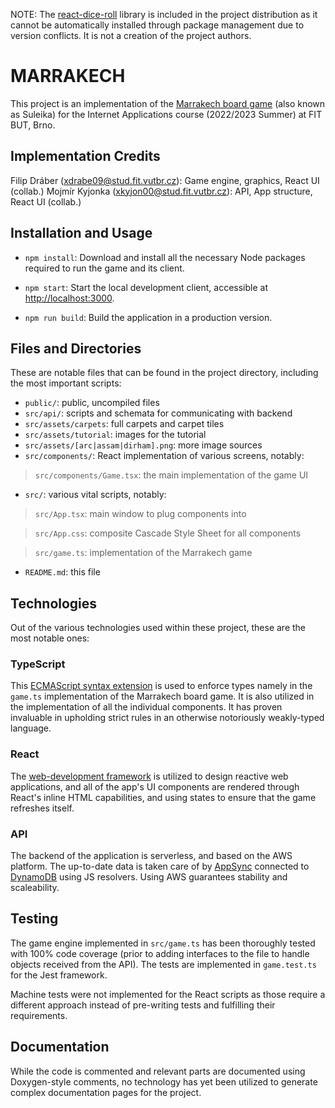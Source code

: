 NOTE: The [react-dice-roll](https://www.npmjs.com/package/react-dice-roll) library is included in the project distribution as it cannot be automatically installed through package management due to version conflicts. It is not a creation of the project authors.

# MARRAKECH

This project is an implementation of the [Marrakech board game](https://boardgamegeek.com/boardgame/29223/marrakech) (also known as Suleika) for the Internet Applications course (2022/2023 Summer) at FIT BUT, Brno.

## Implementation Credits

Filip Dráber (xdrabe09@stud.fit.vutbr.cz): Game engine, graphics, React UI (collab.)
Mojmír Kyjonka (xkyjon00@stud.fit.vutbr.cz): API, App structure, React UI (collab.) 

## Installation and Usage

* `npm install`: Download and install all the necessary Node packages required to run the game and its client.

* `npm start`: Start the local development client, accessible at [http://localhost:3000](http://localhost:3000).

* `npm run build`: Build the application in a production version.

## Files and Directories

These are notable files that can be found in the project directory, including the most important scripts:

* `public/`: public, uncompiled files
* `src/api/`: scripts and schemata for communicating with backend
* `src/assets/carpets`: full carpets and carpet tiles
* `src/assets/tutorial`: images for the tutorial
* `src/assets/[arc|assam|dirham].png`: more image sources
* `src/components/`: React implementation of various screens, notably:
> `src/components/Game.tsx`: the main implementation of the game UI
* `src/`: various vital scripts, notably:
> `src/App.tsx`: main window to plug components into

> `src/App.css`: composite Cascade Style Sheet for all components

> `src/game.ts`: implementation of the Marrakech game

* `README.md`: this file

## Technologies

Out of the various technologies used within these project, these are the most notable ones:

### TypeScript

This [ECMAScript syntax extension](https://www.typescriptlang.org) is used to enforce types namely in the `game.ts` implementation of the Marrakech board game. It is also utilized in the implementation of all the individual components. It has proven invaluable in upholding strict rules in an otherwise notoriously weakly-typed language.

### React

The [web-development framework](https://react.dev) is utilized to design reactive web applications, and all of the app's UI components are rendered through React's inline HTML capabilities, and using states to ensure that the game refreshes itself.

### API

The backend of the application is serverless, and based on the AWS platform. The up-to-date data is taken care of by [AppSync](https://aws.amazon.com/pm/appsync/?trk=d3adb855-b91b-4e74-8308-5e9f08e34ed2&sc_channel=ps&ef_id=CjwKCAjwrpOiBhBVEiwA_473dFp4Z23HeoFtjZUl3j9gNSK1e3Bw8YLxoQhfMDrCmdl0JkBO-6upbhoCklQQAvD_BwE:G:s&s_kwcid=AL!4422!3!647302000945!e!!g!!amazon%20appsync!19621396985!145160419349) connected to [DynamoDB](https://aws.amazon.com/pm/dynamodb/?trk=1509de88-c72e-427e-a847-6a914fc95d08&sc_channel=ps&ef_id=CjwKCAjwrpOiBhBVEiwA_473dC-DplJNyJ9rC241dd0owtq3l4uzcye211M4HqZiCWCcY5sfUc1mWhoC3v8QAvD_BwE:G:s&s_kwcid=AL!4422!3!645186177970!e!!g!!dynamodb!19571721573!143945627894) using JS resolvers. Using AWS guarantees stability and scaleability.

## Testing

The game engine implemented in `src/game.ts` has been thoroughly tested with 100% code coverage (prior to adding interfaces to the file to handle objects received from the API). The tests are implemented in `game.test.ts` for the Jest framework.

Machine tests were not implemented for the React scripts as those require a different approach instead of pre-writing tests and fulfilling their requirements.

## Documentation

While the code is commented and relevant parts are documented using Doxygen-style comments, no technology has yet been utilized to generate complex documentation pages for the project.